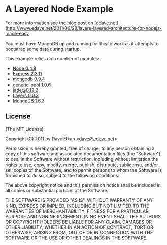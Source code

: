 # A Layered Node Example

For more information see the blog post on [edave.net](http://www.edave.net/2011/06/28/layers-layered-architecture-for-nodejs-made-easy

You must have MongoDB up and running for this to work as it attempts to bootstrap some data during startup.

This example relies on a number of modules:

*   [Node 0.4.8](http://nodejs.org)
*   [Express 2.3.11](http://expressjs.org)
*   [mongodb 0.9.4](https://github.com/christkv/node-mongodb-native)
*   [generic-pool 1.0.6](https://github.com/coopernurse/node-pool)
*   [jade@0.12.2](https://github.com/coopernurse/node-pool)
*	[Layers 0.0.3](https://github.com/dave-elkan/layers)
*   [MongoDB 1.6.3](http://mongodb.org/)

## License 

(The MIT License)

Copyright (C) 2011 by Dave Elkan &lt;dave@edave.net&gt;

Permission is hereby granted, free of charge, to any person obtaining a copy
of this software and associated documentation files (the "Software"), to deal
in the Software without restriction, including without limitation the rights
to use, copy, modify, merge, publish, distribute, sublicense, and/or sell
copies of the Software, and to permit persons to whom the Software is
furnished to do so, subject to the following conditions:

The above copyright notice and this permission notice shall be included in
all copies or substantial portions of the Software.

THE SOFTWARE IS PROVIDED "AS IS", WITHOUT WARRANTY OF ANY KIND, EXPRESS OR
IMPLIED, INCLUDING BUT NOT LIMITED TO THE WARRANTIES OF MERCHANTABILITY,
FITNESS FOR A PARTICULAR PURPOSE AND NONINFRINGEMENT. IN NO EVENT SHALL THE
AUTHORS OR COPYRIGHT HOLDERS BE LIABLE FOR ANY CLAIM, DAMAGES OR OTHER
LIABILITY, WHETHER IN AN ACTION OF CONTRACT, TORT OR OTHERWISE, ARISING FROM,
OUT OF OR IN CONNECTION WITH THE SOFTWARE OR THE USE OR OTHER DEALINGS IN
THE SOFTWARE.
